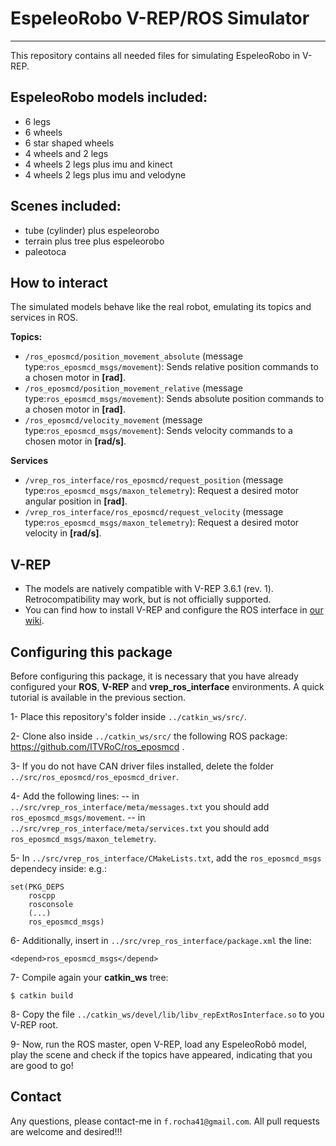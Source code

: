 # EspeleoRobo V-REP/ROS Simulator
----------------------
This repository contains all needed files for simulating EspeleoRobo in V-REP.

## EspeleoRobo models included:
- 6 legs
- 6 wheels
- 6 star shaped wheels
- 4 wheels and 2 legs
- 4 wheels 2 legs plus imu and kinect
- 4 wheels 2 legs plus imu and velodyne

## Scenes included:
- tube (cylinder) plus espeleorobo
- terrain plus tree plus espeleorobo
- paleotoca


## How to interact

The simulated models behave like the real robot, emulating its topics and services in ROS.

**Topics:**
- `/ros_eposmcd/position_movement_absolute`  (message type:`ros_eposmcd_msgs/movement`): Sends relative position commands to a chosen motor in **[rad]**.
- `/ros_eposmcd/position_movement_relative`  (message type:`ros_eposmcd_msgs/movement`): Sends absolute position commands to a chosen motor in **[rad]**.
- `/ros_eposmcd/velocity_movement`  (message type:`ros_eposmcd_msgs/movement`): Sends velocity commands to a chosen motor in **[rad/s]**.

**Services**
- `/vrep_ros_interface/ros_eposmcd/request_position`  (message type:`ros_eposmcd_msgs/maxon_telemetry`): Request a desired motor angular position in **[rad]**.
- `/vrep_ros_interface/ros_eposmcd/request_velocity`  (message type:`ros_eposmcd_msgs/maxon_telemetry`): Request a desired motor velocity in **[rad/s]**.

## V-REP

- The models are natively compatible with V-REP 3.6.1 (rev. 1). Retrocompatibility may work, but is not officially supported.
- You can find how to install V-REP and configure the ROS interface in  [our wiki](https://github.com/ITVRoC/general-wiki/wiki).

## Configuring this package

Before configuring this package, it is necessary that you have already configured your **ROS**, **V-REP** and **vrep_ros_interface** environments.  A quick tutorial is available in the previous section.

1- Place this repository's folder inside ``../catkin_ws/src/``.

2- Clone also inside ``../catkin_ws/src/`` the following ROS package: https://github.com/ITVRoC/ros_eposmcd .

3- If you do not have CAN driver files installed, delete the folder ``../src/ros_eposmcd/ros_eposmcd_driver``.

4- Add the following lines:
-- in ``../src/vrep_ros_interface/meta/messages.txt`` you should add ``ros_eposmcd_msgs/movement``.
-- in ``../src/vrep_ros_interface/meta/services.txt`` you should add ``ros_eposmcd_msgs/maxon_telemetry``.

5- In `../src/vrep_ros_interface/CMakeLists.txt`, add the ``ros_eposmcd_msgs`` dependecy inside:
e.g.:
```
set(PKG_DEPS
    roscpp
    rosconsole
    (...)
    ros_eposmcd_msgs)
```

6- Additionally, insert in ``../src/vrep_ros_interface/package.xml`` the line:
```
<depend>ros_eposmcd_msgs</depend>
```

7- Compile again your **catkin_ws** tree:
```
$ catkin build
```

8- Copy the file `../catkin_ws/devel/lib/libv_repExtRosInterface.so` to you V-REP root.

9- Now, run the ROS master, open V-REP, load any EspeleoRobô model, play the scene and check if the topics have appeared, indicating that you are good to go!

## Contact

Any questions, please contact-me in ``f.rocha41@gmail.com``.
All pull requests are welcome and desired!!!
